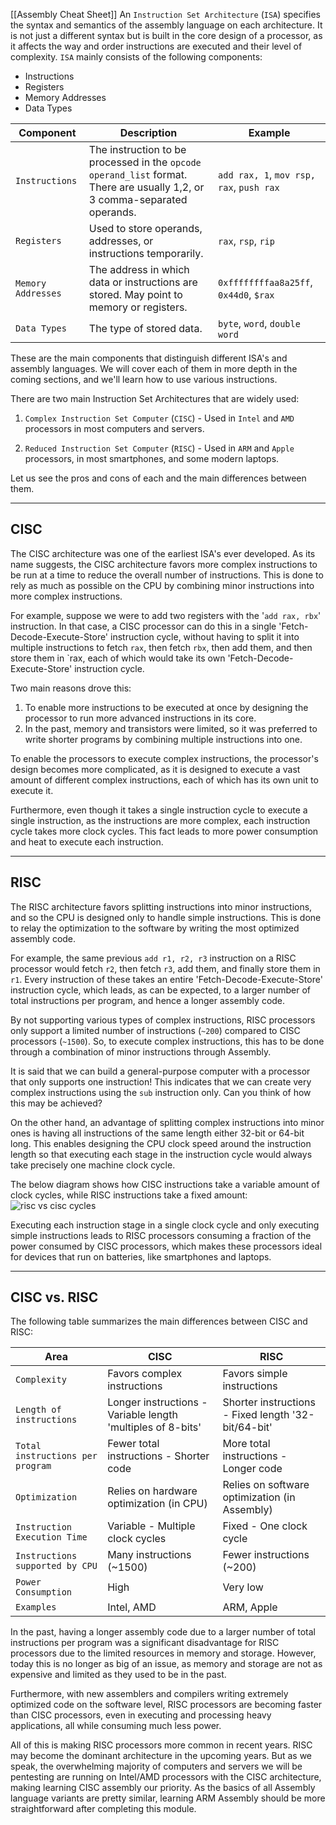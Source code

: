 [[Assembly Cheat Sheet]]
An `Instruction Set Architecture` (`ISA`) specifies the syntax and semantics of the assembly language on each architecture. It is not just a different syntax but is built in the core design of a processor, as it affects the way and order instructions are executed and their level of complexity. `ISA` mainly consists of the following components:

- Instructions
- Registers
- Memory Addresses
- Data Types

|Component|Description|Example|
|---|---|---|
|`Instructions`|The instruction to be processed in the `opcode operand_list` format. There are usually 1,2, or 3 comma-separated operands.|`add rax, 1`, `mov rsp, rax`, `push rax`|
|`Registers`|Used to store operands, addresses, or instructions temporarily.|`rax`, `rsp`, `rip`|
|`Memory Addresses`|The address in which data or instructions are stored. May point to memory or registers.|`0xffffffffaa8a25ff`, `0x44d0`, `$rax`|
|`Data Types`|The type of stored data.|`byte`, `word`, `double word`|

These are the main components that distinguish different ISA's and assembly languages. We will cover each of them in more depth in the coming sections, and we'll learn how to use various instructions.

There are two main Instruction Set Architectures that are widely used:

1. `Complex Instruction Set Computer` (`CISC`) - Used in `Intel` and `AMD` processors in most computers and servers.
    
2. `Reduced Instruction Set Computer` (`RISC`) - Used in `ARM` and `Apple` processors, in most smartphones, and some modern laptops.
    

Let us see the pros and cons of each and the main differences between them.

---

## CISC

The CISC architecture was one of the earliest ISA's ever developed. As its name suggests, the CISC architecture favors more complex instructions to be run at a time to reduce the overall number of instructions. This is done to rely as much as possible on the CPU by combining minor instructions into more complex instructions.

For example, suppose we were to add two registers with the '`add rax, rbx`' instruction. In that case, a CISC processor can do this in a single 'Fetch-Decode-Execute-Store' instruction cycle, without having to split it into multiple instructions to fetch `rax`, then fetch `rbx`, then add them, and then store them in `rax, each of which would take its own 'Fetch-Decode-Execute-Store' instruction cycle.

Two main reasons drove this:

1. To enable more instructions to be executed at once by designing the processor to run more advanced instructions in its core.
2. In the past, memory and transistors were limited, so it was preferred to write shorter programs by combining multiple instructions into one.

To enable the processors to execute complex instructions, the processor's design becomes more complicated, as it is designed to execute a vast amount of different complex instructions, each of which has its own unit to execute it.

Furthermore, even though it takes a single instruction cycle to execute a single instruction, as the instructions are more complex, each instruction cycle takes more clock cycles. This fact leads to more power consumption and heat to execute each instruction.

---

## RISC

The RISC architecture favors splitting instructions into minor instructions, and so the CPU is designed only to handle simple instructions. This is done to relay the optimization to the software by writing the most optimized assembly code.

For example, the same previous `add r1, r2, r3` instruction on a RISC processor would fetch `r2`, then fetch `r3`, add them, and finally store them in `r1`. Every instruction of these takes an entire 'Fetch-Decode-Execute-Store' instruction cycle, which leads, as can be expected, to a larger number of total instructions per program, and hence a longer assembly code.

By not supporting various types of complex instructions, RISC processors only support a limited number of instructions (`~200`) compared to CISC processors (`~1500`). So, to execute complex instructions, this has to be done through a combination of minor instructions through Assembly.

It is said that we can build a general-purpose computer with a processor that only supports one instruction! This indicates that we can create very complex instructions using the `sub` instruction only. Can you think of how this may be achieved?

On the other hand, an advantage of splitting complex instructions into minor ones is having all instructions of the same length either 32-bit or 64-bit long. This enables designing the CPU clock speed around the instruction length so that executing each stage in the instruction cycle would always take precisely one machine clock cycle.

The below diagram shows how CISC instructions take a variable amount of clock cycles, while RISC instructions take a fixed amount: ![risc vs cisc cycles](https://academy.hackthebox.com/storage/modules/85/assembly_cisc_risk_cycles.jpg)

Executing each instruction stage in a single clock cycle and only executing simple instructions leads to RISC processors consuming a fraction of the power consumed by CISC processors, which makes these processors ideal for devices that run on batteries, like smartphones and laptops.

---

## CISC vs. RISC

The following table summarizes the main differences between CISC and RISC:

|Area|CISC|RISC|
|---|---|---|
|`Complexity`|Favors complex instructions|Favors simple instructions|
|`Length of instructions`|Longer instructions - Variable length 'multiples of 8-bits'|Shorter instructions - Fixed length '32-bit/64-bit'|
|`Total instructions per program`|Fewer total instructions - Shorter code|More total instructions - Longer code|
|`Optimization`|Relies on hardware optimization (in CPU)|Relies on software optimization (in Assembly)|
|`Instruction Execution Time`|Variable - Multiple clock cycles|Fixed - One clock cycle|
|`Instructions supported by CPU`|Many instructions (~1500)|Fewer instructions (~200)|
|`Power Consumption`|High|Very low|
|`Examples`|Intel, AMD|ARM, Apple|

In the past, having a longer assembly code due to a larger number of total instructions per program was a significant disadvantage for RISC processors due to the limited resources in memory and storage. However, today this is no longer as big of an issue, as memory and storage are not as expensive and limited as they used to be in the past.

Furthermore, with new assemblers and compilers writing extremely optimized code on the software level, RISC processors are becoming faster than CISC processors, even in executing and processing heavy applications, all while consuming much less power.

All of this is making RISC processors more common in recent years. RISC may become the dominant architecture in the upcoming years. But as we speak, the overwhelming majority of computers and servers we will be pentesting are running on Intel/AMD processors with the CISC architecture, making learning CISC assembly our priority. As the basics of all Assembly language variants are pretty similar, learning ARM Assembly should be more straightforward after completing this module.